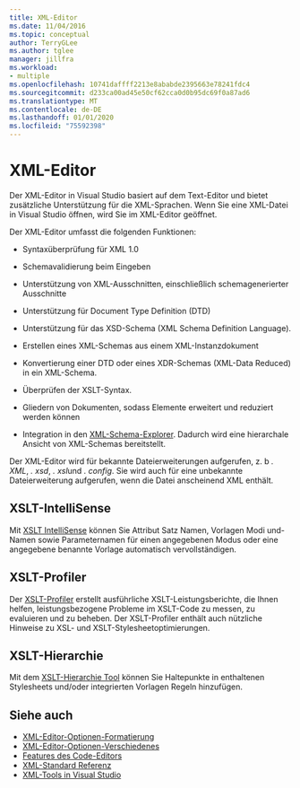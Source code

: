 ```yaml
---
title: XML-Editor
ms.date: 11/04/2016
ms.topic: conceptual
author: TerryGLee
ms.author: tglee
manager: jillfra
ms.workload:
- multiple
ms.openlocfilehash: 10741daffff2213e8ababde2395663e78241fdc4
ms.sourcegitcommit: d233ca00ad45e50cf62cca0d0b95dc69f0a87ad6
ms.translationtype: MT
ms.contentlocale: de-DE
ms.lasthandoff: 01/01/2020
ms.locfileid: "75592398"
---
```

# <a name="xml-editor"></a>XML-Editor

Der XML-Editor in Visual Studio basiert auf dem Text-Editor und bietet zusätzliche Unterstützung für die XML-Sprachen. Wenn Sie eine XML-Datei in Visual Studio öffnen, wird Sie im XML-Editor geöffnet.

Der XML-Editor umfasst die folgenden Funktionen:

- Syntaxüberprüfung für XML 1.0

- Schemavalidierung beim Eingeben

- Unterstützung von XML-Ausschnitten, einschließlich schemagenerierter Ausschnitte

- Unterstützung für Document Type Definition (DTD)

- Unterstützung für das XSD-Schema (XML Schema Definition Language).

- Erstellen eines XML-Schemas aus einem XML-Instanzdokument

- Konvertierung einer DTD oder eines XDR-Schemas (XML-Data Reduced) in ein XML-Schema.

- Überprüfen der XSLT-Syntax.

- Gliedern von Dokumenten, sodass Elemente erweitert und reduziert werden können

- Integration in den [XML-Schema-Explorer](../xml-tools/xml-schema-explorer.md). Dadurch wird eine hierarchale Ansicht von XML-Schemas bereitstellt.

Der XML-Editor wird für bekannte Dateierweiterungen aufgerufen, z. b *. XML*, *. xsd*, *. xsl*und *. config*. Sie wird auch für eine unbekannte Dateierweiterung aufgerufen, wenn die Datei anscheinend XML enthält.

## <a name="xslt-intellisense"></a>XSLT-IntelliSense

Mit [XSLT IntelliSense](../xml-tools/xml-editor-intellisense-features.md) können Sie Attribut Satz Namen, Vorlagen Modi und-Namen sowie Parameternamen für einen angegebenen Modus oder eine angegebene benannte Vorlage automatisch vervollständigen.

## <a name="xslt-profiler"></a>XSLT-Profiler

Der [XSLT-Profiler](../xml-tools/xslt-profiler.md) erstellt ausführliche XSLT-Leistungsberichte, die Ihnen helfen, leistungsbezogene Probleme im XSLT-Code zu messen, zu evaluieren und zu beheben. Der XSLT-Profiler enthält auch nützliche Hinweise zu XSL- und XSLT-Stylesheetoptimierungen.

## <a name="xslt-hierarchy"></a>XSLT-Hierarchie

Mit dem [XSLT-Hierarchie Tool](../xml-tools/walkthrough-using-xslt-hierarchy.md) können Sie Haltepunkte in enthaltenen Stylesheets und/oder integrierten Vorlagen Regeln hinzufügen.

## <a name="see-also"></a>Siehe auch

- [XML-Editor-Optionen-Formatierung](../ide/reference/options-text-editor-xml-formatting.md)
- [XML-Editor-Optionen-Verschiedenes](../ide/reference/options-text-editor-xml-miscellaneous.md)
- [Features des Code-Editors](../ide/writing-code-in-the-code-and-text-editor.md)
- [XML-Standard Referenz](https://msdn.microsoft.com/79c78508-c9d0-423a-a00f-672e855de401)
- [XML-Tools in Visual Studio](../xml-tools/xml-tools-in-visual-studio.md)

